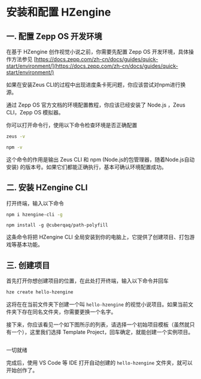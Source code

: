 # 安装和配置 HZengine

## 一. 配置 Zepp OS 开发环境

在基于 HZengine 创作视觉小说之前，你需要先配置 Zepp OS 开发环境，具体操作方法参见 [https://docs.zepp.com/zh-cn/docs/guides/quick-start/environment/](https://docs.zepp.com/zh-cn/docs/guides/quick-start/environment/)

如果在安装Zeus CLI的过程中出现进度条卡死问题，你应该尝试对npm进行换源。

通过 Zepp OS 官方文档的环境配置教程，你应该已经安装了 Node.js ，Zeus CLI，Zepp OS 模拟器。

你可以打开命令行，使用以下命令检查环境是否正确配置

```sh
zeus -v
```

```bash
npm -v
```

这个命令的作用是输出 Zeus CLI 和 npm (Node.js的包管理器，随着Node.js自动安装) 的版本号。如果它们都能正确执行，基本可确认环境配置成功。

## 二.  安装 HZengine CLI

打开终端，输入以下命令

```sh
npm i hzengine-cli -g
```

```
npm install -g @cuberqaq/path-polyfill
```

这条命令将把 HZengine CLI 全局安装到你的电脑上，它提供了创建项目、打包游戏等基本功能。

## 三. 创建项目

首先打开你想创建项目的位置，在此处打开终端，输入以下命令并回车

```bash
hze create hello-hzengine
```

这将在在当前文件夹下创建一个叫 `hello-hzengine` 的视觉小说项目。如果当前文件夹下存在同名文件夹，你需要更换一个名字。

接下来，你应该看见一个如下图所示的列表，请选择一个初始项目模板（虽然就只有一个），这里我们选择 Template Project，回车确定，就能创建一个实例项目。

<figure><img src="/static/image/image (1).png" alt=""><figcaption></figcaption></figure>

一切就绪

完成后，使用 VS Code 等 IDE 打开自动创建的 `hello-hzengine` 文件夹，就可以开始创作了。

